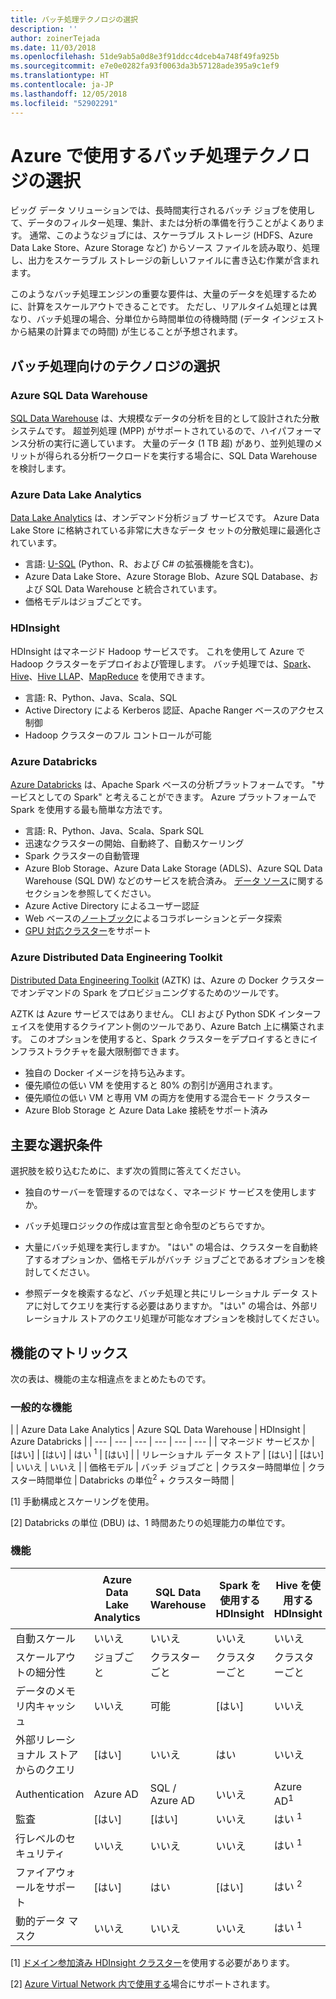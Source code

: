 ```yaml
---
title: バッチ処理テクノロジの選択
description: ''
author: zoinerTejada
ms.date: 11/03/2018
ms.openlocfilehash: 51de9ab5a0d8e3f91ddcc4dceb4a748f49fa925b
ms.sourcegitcommit: e7e0e0282fa93f0063da3b57128ade395a9c1ef9
ms.translationtype: HT
ms.contentlocale: ja-JP
ms.lasthandoff: 12/05/2018
ms.locfileid: "52902291"
---
```

# <a name="choosing-a-batch-processing-technology-in-azure"></a>Azure で使用するバッチ処理テクノロジの選択

ビッグ データ ソリューションでは、長時間実行されるバッチ ジョブを使用して、データのフィルター処理、集計、または分析の準備を行うことがよくあります。 通常、このようなジョブには、スケーラブル ストレージ (HDFS、Azure Data Lake Store、Azure Storage など) からソース ファイルを読み取り、処理し、出力をスケーラブル ストレージの新しいファイルに書き込む作業が含まれます。 

このようなバッチ処理エンジンの重要な要件は、大量のデータを処理するために、計算をスケールアウトできることです。 ただし、リアルタイム処理とは異なり、バッチ処理の場合、分単位から時間単位の待機時間 (データ インジェストから結果の計算までの時間) が生じることが予想されます。

## <a name="technology-choices-for-batch-processing"></a>バッチ処理向けのテクノロジの選択

### <a name="azure-sql-data-warehouse"></a>Azure SQL Data Warehouse

[SQL Data Warehouse](/azure/sql-data-warehouse/) は、大規模なデータの分析を目的として設計された分散システムです。 超並列処理 (MPP) がサポートされているので、ハイパフォーマンス分析の実行に適しています。 大量のデータ (1 TB 超) があり、並列処理のメリットが得られる分析ワークロードを実行する場合に、SQL Data Warehouse を検討します。

### <a name="azure-data-lake-analytics"></a>Azure Data Lake Analytics

[Data Lake Analytics](/azure/data-lake-analytics/data-lake-analytics-overview) は、オンデマンド分析ジョブ サービスです。 Azure Data Lake Store に格納されている非常に大きなデータ セットの分散処理に最適化されています。 

- 言語: [U-SQL](/azure/data-lake-analytics/data-lake-analytics-u-sql-get-started) (Python、R、および C# の拡張機能を含む)。
-  Azure Data Lake Store、Azure Storage Blob、Azure SQL Database、および SQL Data Warehouse と統合されています。
- 価格モデルはジョブごとです。

### <a name="hdinsight"></a>HDInsight

HDInsight はマネージド Hadoop サービスです。 これを使用して Azure で Hadoop クラスターをデプロイおよび管理します。 バッチ処理では、[Spark](/azure/hdinsight/spark/apache-spark-overview)、[Hive](/azure/hdinsight/hadoop/hdinsight-use-hive)、[Hive LLAP](/azure/hdinsight/interactive-query/apache-interactive-query-get-started)、[MapReduce](/azure/hdinsight/hadoop/hdinsight-use-mapreduce) を使用できます。

- 言語: R、Python、Java、Scala、SQL
- Active Directory による Kerberos 認証、Apache Ranger ベースのアクセス制御
- Hadoop クラスターのフル コントロールが可能

### <a name="azure-databricks"></a>Azure Databricks 

[Azure Databricks](/azure/azure-databricks/) は、Apache Spark ベースの分析プラットフォームです。 "サービスとしての Spark" と考えることができます。 Azure プラットフォームで Spark を使用する最も簡単な方法です。  

- 言語: R、Python、Java、Scala、Spark SQL
- 迅速なクラスターの開始、自動終了、自動スケーリング
- Spark クラスターの自動管理
- Azure Blob Storage、Azure Data Lake Storage (ADLS)、Azure SQL Data Warehouse (SQL DW) などのサービスを統合済み。 [データ ソース](https://docs.azuredatabricks.net/spark/latest/data-sources/index.html)に関するセクションを参照してください。
- Azure Active Directory によるユーザー認証
- Web ベースの[ノートブック](https://docs.azuredatabricks.net/user-guide/notebooks/index.html)によるコラボレーションとデータ探索 
- [GPU 対応クラスター](https://docs.azuredatabricks.net/user-guide/clusters/gpu.html)をサポート

### <a name="azure-distributed-data-engineering-toolkit"></a>Azure Distributed Data Engineering Toolkit 

[Distributed Data Engineering Toolkit](https://github.com/azure/aztk) (AZTK) は、Azure の Docker クラスターでオンデマンドの Spark をプロビジョニングするためのツールです。 

AZTK は Azure サービスではありません。 CLI および Python SDK インターフェイスを使用するクライアント側のツールであり、Azure Batch 上に構築されます。 このオプションを使用すると、Spark クラスターをデプロイするときにインフラストラクチャを最大限制御できます。

- 独自の Docker イメージを持ち込みます。
- 優先順位の低い VM を使用すると 80% の割引が適用されます。
- 優先順位の低い VM と専用 VM の両方を使用する混合モード クラスター
- Azure Blob Storage と Azure Data Lake 接続をサポート済み

## <a name="key-selection-criteria"></a>主要な選択条件

選択肢を絞り込むために、まず次の質問に答えてください。

- 独自のサーバーを管理するのではなく、マネージド サービスを使用しますか。

- バッチ処理ロジックの作成は宣言型と命令型のどちらですか。

- 大量にバッチ処理を実行しますか。 "はい" の場合は、クラスターを自動終了するオプションか、価格モデルがバッチ ジョブごとであるオプションを検討してください。

- 参照データを検索するなど、バッチ処理と共にリレーショナル データ ストアに対してクエリを実行する必要はありますか。 "はい" の場合は、外部リレーショナル ストアのクエリ処理が可能なオプションを検討してください。

## <a name="capability-matrix"></a>機能のマトリックス

次の表は、機能の主な相違点をまとめたものです。 

### <a name="general-capabilities"></a>一般的な機能

| | Azure Data Lake Analytics | Azure SQL Data Warehouse | HDInsight | Azure Databricks |
| --- | --- | --- | --- | --- | --- |
| マネージド サービスか | [はい] | [はい] | はい <sup>1</sup> | [はい] | 
| リレーショナル データ ストア | [はい] | [はい] | いいえ  | いいえ  |
| 価格モデル | バッチ ジョブごと | クラスター時間単位 | クラスター時間単位 | Databricks の単位<sup>2</sup> + クラスター時間 |

[1] 手動構成とスケーリングを使用。

[2] Databricks の単位 (DBU) は、1 時間あたりの処理能力の単位です。

### <a name="capabilities"></a>機能

| | Azure Data Lake Analytics | SQL Data Warehouse | Spark を使用する HDInsight | Hive を使用する HDInsight | Hive LLAP を使用する HDInsight | Azure Databricks |
| --- | --- | --- | --- | --- | --- | --- |
| 自動スケール | いいえ  | いいえ  | いいえ  | いいえ  | いいえ  | [はい] |
| スケールアウトの細分性  | ジョブごと | クラスターごと | クラスターごと | クラスターごと | クラスターごと | クラスターごと |
| データのメモリ内キャッシュ | いいえ  | 可能  | [はい] | いいえ  | 可能  | [はい] |
| 外部リレーショナル ストアからのクエリ | [はい] | いいえ  | はい | いいえ  | いいえ  | [はい] |
| Authentication  | Azure AD | SQL / Azure AD | いいえ  | Azure AD<sup>1</sup> | Azure AD<sup>1</sup> | Azure AD |
| 監査  | [はい] | [はい] | いいえ  | はい <sup>1</sup> | はい <sup>1</sup> | [はい] |
| 行レベルのセキュリティ | いいえ  | いいえ  | いいえ  | はい <sup>1</sup> | はい <sup>1</sup> | いいえ  |
| ファイアウォールをサポート | [はい] | はい | [はい] | はい <sup>2</sup> | はい <sup>2</sup> | いいえ  |
| 動的データ マスク | いいえ  | いいえ  | いいえ  | はい <sup>1</sup> | はい <sup>1</sup> | いいえ  |

[1] [ドメイン参加済み HDInsight クラスター](/azure/hdinsight/domain-joined/apache-domain-joined-introduction)を使用する必要があります。

[2] [Azure Virtual Network 内で使用する](/azure/hdinsight/hdinsight-extend-hadoop-virtual-network)場合にサポートされます。

